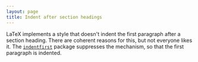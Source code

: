 ```yaml
---
layout: page
title: Indent after section headings
---
```


LaTeX implements a style that doesn't indent the first paragraph
after a section heading.  There are coherent reasons for this, but not
everyone likes it.
The [`indentfirst`](http://ctan.org/pkg/indentfirst) package
suppresses the mechanism, so that the first paragraph is
indented.

